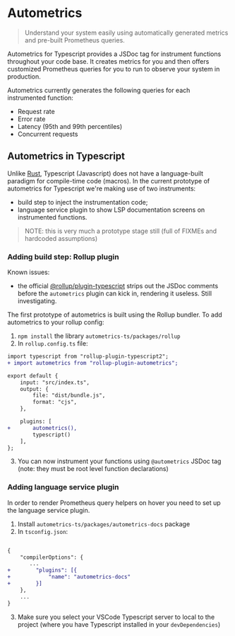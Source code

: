 # Autometrics
> Understand your system easily using automatically generated metrics and pre-built Prometheus queries.

Autometrics for Typescript provides a JSDoc tag for instrument functions throughout your code base.
It creates metrics for you and then offers customized Prometheus queries for you to run to observe your system in production.

Autometrics currently generates the following queries for each instrumented function:
- Request rate
- Error rate
- Latency (95th and 99th percentiles)
- Concurrent requests

## Autometrics in Typescript

Unlike [Rust](github.com/fiberplane/autometrics-rs), Typescript (Javascript) does not have a language-built paradigm for compile-time code (macros). In the current prototype of autometrics for Typescript we're making use of two instruments:
- build step to inject the instrumentation code;
- language service plugin to show LSP documentation screens on instrumented functions.

> NOTE: this is very much a prototype stage still (full of FIXMEs and hardcoded assumptions)

### Adding build step: Rollup plugin

Known issues:
- the official [@rollup/plugin-typescript](https://www.npmjs.com/package/@rollup/plugin-typescript) strips out the JSDoc comments before the `autometrics` plugin can kick in, rendering it useless. Still investigating.

The first prototype of autometrics is built using the Rollup bundler. To add autometrics to your rollup config:

1. `npm install` the library `autometrics-ts/packages/rollup`
2. In `rollup.config.ts` file:

```diff
import typescript from "rollup-plugin-typescript2";
+ import autometrics from "rollup-plugin-autometrics";

export default {
	input: "src/index.ts",
	output: {
		file: "dist/bundle.js",
		format: "cjs",
	},

	plugins: [
+		autometrics(), 
		typescript()
	],
};

```

3. You can now instrument your functions using `@autometrics` JSDoc tag (note: they must be root level function declarations)

### Adding language service plugin

In order to render Prometheus query helpers on hover you need to set up the language service plugin.

1. Install `autometrics-ts/packages/autometrics-docs` package
2. In `tsconfig.json`:

```diff

{
    "compilerOptions": {
       ...
+        "plugins": [{
+            "name": "autometrics-docs"
+        }]
    },
	...
}

```

3. Make sure you select your VSCode Typescript server to local to the project (where you have Typescript installed in your `devDependencies`)
